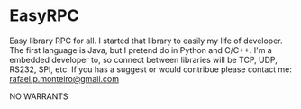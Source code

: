 # EasyRPC
Easy library RPC for all.
I started that library to easily my life of developer.
The first language is Java, but I pretend do in Python and C/C++.
I'm a embedded developer to, so connect between libraries will be TCP, UDP, RS232, SPI, etc.
If you has a suggest or would contribue please contact me: rafael.p.monteiro@gmail.com

NO WARRANTS
